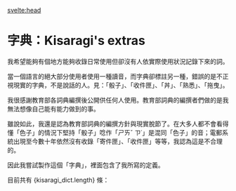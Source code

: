 <script>
  import kisaragi_dict from "$lib/kisaragi_dict.json"
  import RecentWordList from "$lib/components/RecentWordList.svelte"
</script>

<svelte:head>
  <title>字典 | Kisaragi's Extras</title>
</svelte:head>

# 字典：Kisaragi's extras

我希望能夠有個地方能夠收錄日常使用但卻沒有人依實際使用狀況記錄下來的詞。

當一個語言的絕大部分使用者使用一種讀音，而字典卻標註另一種，錯誤的是不正視現實的字典，不是說話的人。見：「骰子」、「收件匣」、「丼」、「熟悉」、「拖曳」。

我很感謝教育部各詞典編撰後公開供任何人使用。教育部詞典的編撰者們做的是我無法想像自己能有能力做到的事。

雖說如此，我還是認為教育部詞典的編撰方針與現實脫節了。在大多人都不會看得懂「色子」的情況下堅持「骰子」唸作「ㄕㄞˇ ㄗ˙」是混同「色子」的音；電郵系統出現至今數十年依然沒有收錄「寄件匣」、「收件匣」等等，我認為這是不合理的。

因此我嘗試製作這個「字典」，裡面包含了我所寫的定義。

目前共有 {kisaragi_dict.length} 條：

<RecentWordList />
